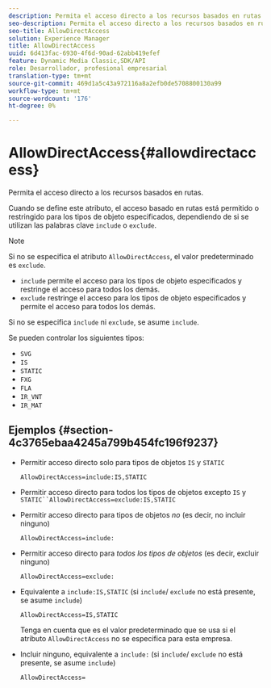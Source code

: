 ```yaml
---
description: Permita el acceso directo a los recursos basados en rutas.
seo-description: Permita el acceso directo a los recursos basados en rutas.
seo-title: AllowDirectAccess
solution: Experience Manager
title: AllowDirectAccess
uuid: 6d413fac-6930-4f6d-90ad-62abb419efef
feature: Dynamic Media Classic,SDK/API
role: Desarrollador, profesional empresarial
translation-type: tm+mt
source-git-commit: 469d1a5c43a972116a8a2efb0de5708800130a99
workflow-type: tm+mt
source-wordcount: '176'
ht-degree: 0%

---
```



# AllowDirectAccess{#allowdirectaccess}

Permita el acceso directo a los recursos basados en rutas.

Cuando se define este atributo, el acceso basado en rutas está permitido o restringido para los tipos de objeto especificados, dependiendo de si se utilizan las palabras clave `include` o `exclude`.

>[!NOTE]
>
>Si no se especifica el atributo `AllowDirectAccess`, el valor predeterminado es `exclude`.

* `include` permite el acceso para los tipos de objeto especificados y restringe el acceso para todos los demás.
* `exclude` restringe el acceso para los tipos de objeto especificados y permite el acceso para todos los demás.

Si no se especifica `include` ni `exclude`, se asume `include`.

Se pueden controlar los siguientes tipos:

* `SVG`
* `IS`
* `STATIC`
* `FXG`
* `FLA`
* `IR_VNT`
* `IR_MAT`

## Ejemplos {#section-4c3765ebaa4245a799b454fc196f9237}

* Permitir acceso directo solo para tipos de objetos `IS` y `STATIC`

   `AllowDirectAccess=include:IS,STATIC`

* Permitir acceso directo para todos los tipos de objetos excepto `IS` y `STATIC``AllowDirectAccess=exclude:IS,STATIC`

* Permitir acceso directo para tipos de objetos *no* (es decir, no incluir ninguno)

   `AllowDirectAccess=include:`

* Permitir acceso directo para *todos los tipos de objetos* (es decir, excluir ninguno)

   `AllowDirectAccess=exclude:`

* Equivalente a `include:IS,STATIC` (si `include`/ `exclude` no está presente, se asume `include`)

   `AllowDirectAccess=IS,STATIC`

   Tenga en cuenta que es el valor predeterminado que se usa si el atributo `AllowDirectAccess` no se especifica para esta empresa.

* Incluir ninguno, equivalente a `include:` (si `include`/ `exclude` no está presente, se asume `include`)

   `AllowDirectAccess=`


